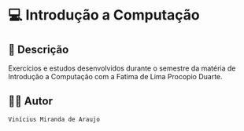 # 💻 Introdução a Computação

## 📃 Descrição

Exercícios e estudos desenvolvidos durante o semestre da matéria de Introdução a Computação com a Fatima de Lima Procopio Duarte.

## 👨‍💻 Autor

`Vinícius Miranda de Araujo`